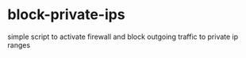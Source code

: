# block-private-ips
simple script to activate firewall and block outgoing traffic to private ip ranges
